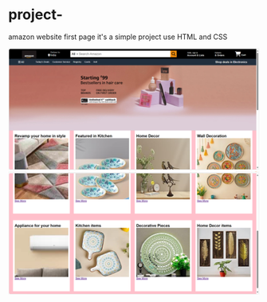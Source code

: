 # project-
amazon website first page 
it's a simple project use HTML and CSS  

![image Alt](https://github.com/Mitalirawal79/project-/blob/main/amazon1.jpg)
![image Alt](https://github.com/Mitalirawal79/project-/blob/main/amazon2.jpg)
